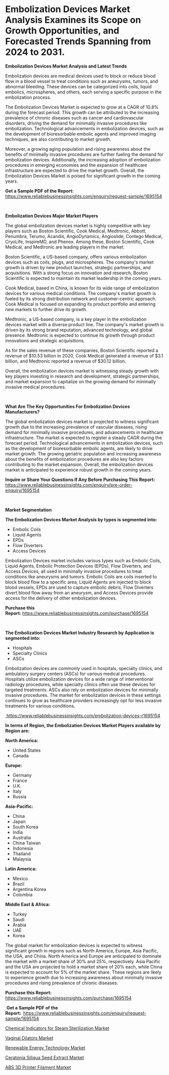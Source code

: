 <p><h1>Embolization Devices Market Analysis Examines its Scope on Growth Opportunities, and Forecasted Trends Spanning from 2024 to 2031.</h1></p><p><strong>Embolization Devices Market Analysis and Latest Trends</strong></p>
<p><p>Embolization devices are medical devices used to block or reduce blood flow in a blood vessel to treat conditions such as aneurysms, tumors, and abnormal bleeding. These devices can be categorized into coils, liquid embolics, microspheres, and others, each serving a specific purpose in the embolization process.</p><p>The Embolization Devices Market is expected to grow at a CAGR of 10.8% during the forecast period. This growth can be attributed to the increasing prevalence of chronic diseases such as cancer and cardiovascular disorders, driving the demand for minimally invasive procedures like embolization. Technological advancements in embolization devices, such as the development of bioresorbable embolic agents and improved imaging techniques, are also contributing to market growth.</p><p>Moreover, a growing aging population and rising awareness about the benefits of minimally invasive procedures are further fueling the demand for embolization devices. Additionally, the increasing adoption of embolization procedures in emerging economies and the expansion of healthcare infrastructure are expected to drive the market growth. Overall, the Embolization Devices Market is poised for significant growth in the coming years.</p></p>
<p><strong>Get a Sample PDF of the Report:&nbsp;</strong> <a href="https://www.reliablebusinessinsights.com/enquiry/request-sample/1695154">https://www.reliablebusinessinsights.com/enquiry/request-sample/1695154</a></p>
<p>&nbsp;</p>
<p><strong>Embolization Devices Major Market Players</strong></p>
<p><p>The global embolization devices market is highly competitive with key players such as Boston Scientific, Cook Medical, Medtronic, Abbott, Penumbra, Terumo, Acandis, AngioDynamics, Angioslide, Contego Medical, CryoLife, InspireMD, and Phenox. Among these, Boston Scientific, Cook Medical, and Medtronic are leading players in the market.</p><p>Boston Scientific, a US-based company, offers various embolization devices such as coils, plugs, and microspheres. The company's market growth is driven by new product launches, strategic partnerships, and acquisitions. With a strong focus on innovation and research, Boston Scientific is expected to maintain its market leadership in the coming years.</p><p>Cook Medical, based in China, is known for its wide range of embolization devices for various medical conditions. The company's market growth is fueled by its strong distribution network and customer-centric approach. Cook Medical is focused on expanding its product portfolio and entering new markets to further drive its growth.</p><p>Medtronic, a US-based company, is a key player in the embolization devices market with a diverse product line. The company's market growth is driven by its strong brand reputation, advanced technology, and global presence. Medtronic is expected to continue its growth through product innovations and strategic acquisitions.</p><p>As for the sales revenue of these companies, Boston Scientific reported a revenue of $10.53 billion in 2020, Cook Medical generated a revenue of $3.1 billion, and Medtronic reported a revenue of $30.12 billion.</p><p>Overall, the embolization devices market is witnessing steady growth with key players investing in research and development, strategic partnerships, and market expansion to capitalize on the growing demand for minimally invasive medical procedures.</p></p>
<p>&nbsp;</p>
<p><strong>What Are The Key Opportunities For Embolization Devices Manufacturers?</strong></p>
<p><p>The global embolization devices market is projected to witness significant growth due to the increasing prevalence of vascular diseases, rising demand for minimally invasive procedures, and advancements in healthcare infrastructure. The market is expected to register a steady CAGR during the forecast period. Technological advancements in embolization devices, such as the development of bioresorbable embolic agents, are likely to drive market growth. The growing geriatric population and increasing awareness about the benefits of embolization procedures are also key factors contributing to the market expansion. Overall, the embolization devices market is anticipated to experience robust growth in the coming years.</p></p>
<p><strong>Inquire or Share Your Questions If Any Before Purchasing This Report:</strong> <a href="https://www.reliablebusinessinsights.com/enquiry/pre-order-enquiry/1695154">https://www.reliablebusinessinsights.com/enquiry/pre-order-enquiry/1695154</a></p>
<p>&nbsp;</p>
<p><strong>Market Segmentation</strong></p>
<p><strong>The Embolization Devices Market Analysis by types is segmented into:</strong></p>
<p><ul><li>Embolic Coils</li><li>Liquid Agents</li><li>EPDs</li><li>Flow Diverters</li><li>Access Devices</li></ul></p>
<p><p>Embolization Devices market includes various types such as Embolic Coils, Liquid Agents, Embolic Protection Devices (EPDs), Flow Diverters, and Access Devices, all used in minimally invasive procedures to treat conditions like aneurysms and tumors. Embolic Coils are coils inserted to block blood flow to a specific area, Liquid Agents are injected to block blood vessels, EPDs are used to capture embolic debris, Flow Diverters divert blood flow away from an aneurysm, and Access Devices provide access for the delivery of other embolization devices.</p></p>
<p><strong>Purchase this Report:&nbsp;</strong><a href="https://www.reliablebusinessinsights.com/purchase/1695154">https://www.reliablebusinessinsights.com/purchase/1695154</a></p>
<p>&nbsp;</p>
<p><strong>The Embolization Devices Market Industry Research by Application is segmented into:</strong></p>
<p><ul><li>Hospitals</li><li>Specialty Clinics</li><li>ASCs</li></ul></p>
<p><p>Embolization devices are commonly used in hospitals, specialty clinics, and ambulatory surgery centers (ASCs) for various medical procedures. Hospitals utilize embolization devices for a wide range of interventional radiology procedures, while specialty clinics often use these devices for targeted treatments. ASCs also rely on embolization devices for minimally invasive procedures. The market for embolization devices in these settings continues to grow as healthcare providers increasingly opt for less invasive treatments for various conditions.</p></p>
<p><a href="https://www.reliablebusinessinsights.com/embolization-devices-r1695154">&nbsp;https://www.reliablebusinessinsights.com/embolization-devices-r1695154</a></p>
<p><strong>In terms of Region, the Embolization Devices Market Players available by Region are:</strong></p>
<p>
    <p> <strong> North America: </strong>
        <ul>
            <li>United States</li>
            <li>Canada</li>
        </ul>
        </p> 
    <p> <strong> Europe: </strong>
        <ul>
            <li>Germany</li>
            <li>France</li>
            <li>U.K.</li>
            <li>Italy</li>
            <li>Russia</li>
        </ul>
        </p> 
    <p> <strong> Asia-Pacific: </strong>
        <ul>
            <li>China</li>
            <li>Japan</li>
            <li>South Korea</li>
            <li>India</li>
            <li>Australia</li>
            <li>China Taiwan</li>
            <li>Indonesia</li>
            <li>Thailand</li>
            <li>Malaysia</li>
        </ul>
        </p> 
    <p> <strong> Latin America: </strong>
        <ul>
            <li>Mexico</li>
            <li>Brazil</li>
            <li>Argentina Korea</li>
            <li>Colombia</li>
        </ul>
        </p> 
    <p> <strong> Middle East & Africa: </strong>
        <ul>
            <li>Turkey</li>
            <li>Saudi</li>
            <li>Arabia</li>
            <li>UAE</li>
            <li>Korea</li>
        </ul>
    </p>
    </p>
<p><p>The global market for embolization devices is expected to witness significant growth in regions such as North America, Europe, Asia Pacific, the USA, and China. North America and Europe are anticipated to dominate the market with a market share of 30% and 25%, respectively. Asia Pacific and the USA are projected to hold a market share of 20% each, while China is expected to account for 5% of the market share. These regions are likely to experience growth due to increasing awareness about minimally invasive procedures and rising prevalence of chronic diseases.</p></p>
<p><strong>Purchase this Report: </strong><a href="https://www.reliablebusinessinsights.com/purchase/1695154">https://www.reliablebusinessinsights.com/purchase/1695154</a></p>
<p>&nbsp;<strong>Get a Sample PDF of the Report:&nbsp;&nbsp;</strong><a href="https://www.reliablebusinessinsights.com/enquiry/request-sample/1695154">https://www.reliablebusinessinsights.com/enquiry/request-sample/1695154</a></p>
<p><strong></strong></p>
<p><p><a href="https://github.com/LarryPearsongXXfvf/Market-Research-Report-List-1/blob/main/chemical-indicators-for-steam-sterilization-market.md">Chemical Indicators for Steam Sterilization Market</a></p><p><a href="https://github.com/brendafegmorris532/Market-Research-Report-List-2/blob/main/vaginal-dilators-market.md">Vaginal Dilators Market</a></p><p><a href="https://issuu.com/reportprime-2/docs/renewable-energy-technology-market-size-2030.pptx">Renewable Energy Technology Market</a></p><p><a href="https://www.linkedin.com/pulse/ceratonia-siliqua-seed-extract-market-size-segmentation-qxzxc?trackingId=lVSxUgXUR8a%2Bl1XnUIOA5Q%3D%3D">Ceratonia Siliqua Seed Extract Market</a></p><p><a href="https://www.linkedin.com/pulse/abs-3d-printer-filament-market-size-segmentation-trends-growth-oztnc?trackingId=sp7Q3shXRqahDQ5Hy8UV1g%3D%3D">ABS 3D Printer Filament Market</a></p></p>